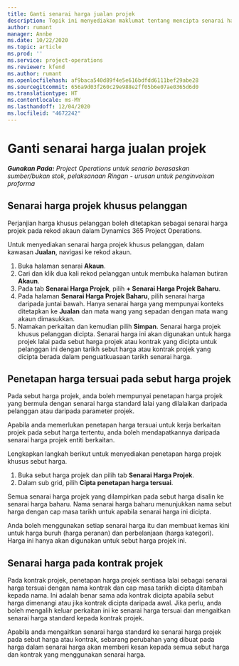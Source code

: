 ```yaml
---
title: Ganti senarai harga jualan projek
description: Topik ini menyediakan maklumat tentang mencipta senarai harga jualan tersuai.
author: rumant
manager: Annbe
ms.date: 10/22/2020
ms.topic: article
ms.prod: ''
ms.service: project-operations
ms.reviewer: kfend
ms.author: rumant
ms.openlocfilehash: af9baca540d89f4e5e616bdfdd6111bef29abe28
ms.sourcegitcommit: 656a9d03f260c29e988e2ff05b6e07ae0365d6d0
ms.translationtype: HT
ms.contentlocale: ms-MY
ms.lasthandoff: 12/04/2020
ms.locfileid: "4672242"
---
```

# <a name="override-project-sales-price-lists"></a>Ganti senarai harga jualan projek

_**Gunakan Pada:** Project Operations untuk senario berasaskan sumber/bukan stok, pelaksanaan Ringan - urusan untuk penginvoisan proforma_

## <a name="customer-specific-project-price-lists"></a>Senarai harga projek khusus pelanggan

Perjanjian harga khusus pelanggan boleh ditetapkan sebagai senarai harga projek pada rekod akaun dalam Dynamics 365 Project Operations.

Untuk menyediakan senarai harga projek khusus pelanggan, dalam kawasan **Jualan**, navigasi ke rekod akaun.

1. Buka halaman senarai **Akaun**.
2. Cari dan klik dua kali rekod pelanggan untuk membuka halaman butiran **Akaun**.
3. Pada tab **Senarai Harga Projek**, pilih **+ Senarai Harga Projek Baharu**.
4. Pada halaman **Senarai Harga Projek Baharu**, pilih senarai harga daripada juntai bawah. Hanya senarai harga yang mempunyai konteks ditetapkan ke **Jualan** dan mata wang yang sepadan dengan mata wang akaun dimasukkan.
5. Namakan perkaitan dan kemudian pilih **Simpan**. Senarai harga projek khusus pelanggan dicipta. Senarai harga ini akan digunakan untuk harga projek lalai pada sebut harga projek atau kontrak yang dicipta untuk pelanggan ini dengan tarikh sebut harga atau kontrak projek yang dicipta berada dalam penguatkuasaan tarikh senarai harga.

## <a name="custom-pricing-on-project-quotes"></a>Penetapan harga tersuai pada sebut harga projek

Pada sebut harga projek, anda boleh mempunyai penetapan harga projek yang bermula dengan senarai harga standard lalai yang dilalaikan daripada pelanggan atau daripada parameter projek.

Apabila anda memerlukan penetapan harga tersuai untuk kerja berkaitan projek pada sebut harga tertentu, anda boleh mendapatkannya daripada senarai harga projek entiti berkaitan.

Lengkapkan langkah berikut untuk menyediakan penetapan harga projek khusus sebut harga.

1. Buka sebut harga projek dan pilih tab **Senarai Harga Projek**.
2. Dalam sub grid, pilih **Cipta penetapan harga tersuai**.

Semua senarai harga projek yang dilampirkan pada sebut harga disalin ke senarai harga baharu. Nama senarai harga baharu menunjukkan nama sebut harga dengan cap masa tarikh untuk apabila senarai harga ini dicipta.

Anda boleh menggunakan setiap senarai harga itu dan membuat kemas kini untuk harga buruh (harga peranan) dan perbelanjaan (harga kategori). Harga ini hanya akan digunakan untuk sebut harga projek ini.

## <a name="price-lists-on-a-project-contract"></a>Senarai harga pada kontrak projek

Pada kontrak projek, penetapan harga projek sentiasa lalai sebagai senarai harga tersuai dengan nama kontrak dan cap masa tarikh dicipta ditambah kepada nama. Ini adalah benar sama ada kontrak dicipta apabila sebut harga dimenangi atau jika kontrak dicipta daripada awal. Jika perlu, anda boleh mengalih keluar perkaitan ini ke senarai harga tersuai dan mengaitkan senarai harga standard kepada kontrak projek.

Apabila anda mengaitkan senarai harga standard ke senarai harga projek pada sebut harga atau kontrak, sebarang perubahan yang dibuat pada harga dalam senarai harga akan memberi kesan kepada semua sebut harga dan kontrak yang menggunakan senarai harga.
